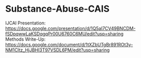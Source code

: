 # Substance-Abuse-CAIS

IJCAI Presentation: https://docs.google.com/presentation/d/1Q5aI7CV49BNCDM-fSDpqwwLaKSDqgqPr00U6760C6MU/edit?usp=sharing <br>
Methods Write-Up: https://docs.google.com/document/d/1tXZbUTgBr891ROt3y-NM1Cltz_HjJBHI3T97VSDL6PM/edit?usp=sharing
